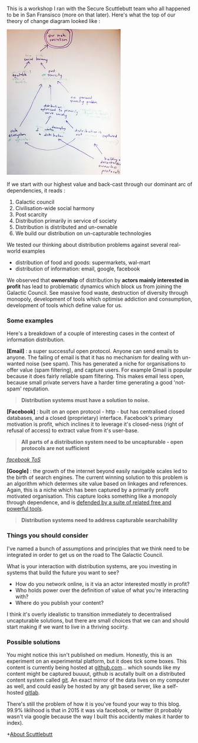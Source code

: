 This is a workshop I ran with the Secure Scuttlebutt team who all happened to be in San Fransisco (more on that later). Here's what the top of our theory of change diagram looked like :

![](images/TOS_2.jpg)

If we start with our highest value and back-cast through our dominant arc of dependencies, it reads :

1. Galactic council
2. Civilisation-wide social harmony
3. Post scarcity
4. Distribution primarily in service of society 
5. Distribution is distributed and un-ownable
6. We build our distribution on un-capturable technologies

We tested our thinking about distribution problems against several real-world examples

- distribution of food and goods: supermarkets, wal-mart
- distribution of information: email, google, facebook

We observed that **ownership** of distribution by **actors mainly interested in profit** has lead to problematic dynamics which block us from joining the Galactic Council. 
See massive food waste, destruction of diversity through monopoly, development of tools which optimise addiction and consumption, development of tools which define value for us.

### Some examples

Here's a breakdown of a couple of interesting cases in the context of information distribution.

**[Email]** : a super successful open protocol. Anyone can send emails to anyone. The failing of email is that it has no mechanism for dealing with un-wanted noise (see spam).
This has generated a niche for organisations to offer value (spam filtering), and capture users. 
For example Gmail is popular because it does fairly reliable spam filtering. This makes email less open, because small private servers have a harder time generating a good 'not-spam' reputation.

> **Distribution systems must have a solution to noise.**

**[Facebook]** : built on an open protocol - http - but has centralised closed databases, and a closed (proprietary) interface.
Facebook's primary motivation is profit, which inclines it to leverage it's closed-ness (right of refusal of access) to extract value from it's user-base. 

> **All parts of a distribution system need to be uncapturable - open protocols are not sufficient**

_[facebook ToS](https://www.facebook.com/terms.php)_

**[Google]** : the growth of the internet beyond easily navigable scales led to the birth of search engines. 
The current winning solution to this problem is an algorithm which determes site value based on linkages and references. 
Again, this is a niche which has been captured by a primarily profit motivated organisation. 
This capture looks something like a monopoly through dependence, and is [defended by a suite of related free and powerful tools](http://techcrunch.com/2011/03/25/search-googles-castle-moat/).

> **Distribution systems need to address capturable searchability**  


### Things you should consider 

I've named a bunch of assumptions and principles that we think need to be integrated in order to get us on the road to The Galactic Council.

What is your interaction with distribution systems, are you investing in systems that build the future you want to see?

- How do you network online, is it via an actor interested mostly in profit?
- Who holds power over the definition of value of what you're interacting with?
- Where do you publish your content?

I think it's overly idealistic to transition immediately to decentralised uncapturable solutions, but there are small choices that we can and should start making if we want to live in a thriving socirty.

### Possible solutions

You might notice this isn't published on medium. Honestly, this is an experiment on an experimental platform, but it does tick some boxes.
This content is currently being hosted at [github.com](https://github.com/mixmix/blogposts/blob/master/uncapturable_distribution.md)... which sounds like my content might be captured buuuut, github is acutally built on a distributed content system called [git](https://git-scm.com/). 
An exact mirror of the data lives on my computer as well, and could easily be hosted by any git based server, like a self-hosted [gitlab](https://about.gitlab.com/).

There's still the problem of how it is you've found your way to this blog. 
99.9% liklihood is that in 2015 it was via facebook, or twitter (it probably wasn't via google because the way I built this accidently makes it harder to index).

+[About Scuttlebutt](./fragments/_about_scuttlebutt.md)

